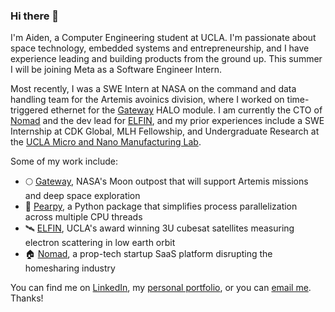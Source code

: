 ### Hi there 👋

I'm Aiden, a Computer Engineering student at UCLA. I'm passionate about space technology, embedded systems and entrepreneurship, and I have experience leading and building products from the ground up. This summer I will be joining Meta as a Software Engineer Intern.

Most recently, I was a SWE Intern at NASA on the command and data handling team for the Artemis avoinics division, where I worked on time-triggered ethernet for the [Gateway](https://www.nasa.gov/gateway/overview) HALO module. I am currently the CTO of [Nomad](https://visitnomad.com/) and the dev lead for [ELFIN](https://elfin.igpp.ucla.edu/), and my prior experiences include a SWE Internship at CDK Global, MLH Fellowship, and Undergraduate Research at the [UCLA Micro and Nano Manufacturing Lab](https://www.cjkimlab.ucla.edu/).
  
Some of my work include:  
- 🌕 [Gateway](https://www.nasa.gov/gateway), NASA's Moon outpost that will support Artemis missions and deep space exploration
- 🍐 [Pearpy](https://pypi.org/project/pearpy/), a Python package that simplifies process parallelization across multiple CPU threads
- 🛰️ [ELFIN](https://elfin.igpp.ucla.edu/), UCLA's award winning 3U cubesat satellites measuring electron scattering in low earth orbit 
- 🏠 [Nomad](https://visitnomad.com/), a prop-tech startup SaaS platform disrupting the homesharing industry  

You can find me on [LinkedIn](https://www.linkedin.com/in/aidenszeto/), my [personal portfolio](https://aidenszeto.me/), or you can [email me](mailto:aidenszeto@g.ucla.edu). Thanks! 
